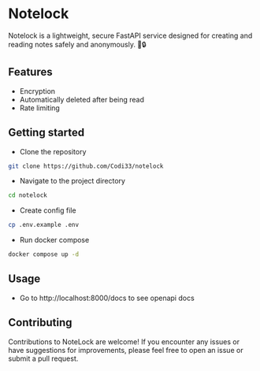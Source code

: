 # Notelock
Notelock is a lightweight, secure FastAPI service designed for creating and reading notes safely and anonymously. 📝🔒

## Features
- Encryption
- Automatically deleted after being read
- Rate limiting

## Getting started
- Clone the repository
```bash
git clone https://github.com/Codi33/notelock
```
- Navigate to the project directory
```bash
cd notelock
```
- Create config file
```bash
cp .env.example .env
```
- Run docker compose
```bash
docker compose up -d
```

## Usage
- Go to http://localhost:8000/docs to see openapi docs

## Contributing
Contributions to NoteLock are welcome! If you encounter any issues or have suggestions for improvements,
please feel free to open an issue or submit a pull request.
